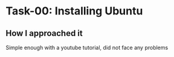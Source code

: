 # Task-00: Installing Ubuntu

## How I approached it

Simple enough with a youtube tutorial, did not face any problems